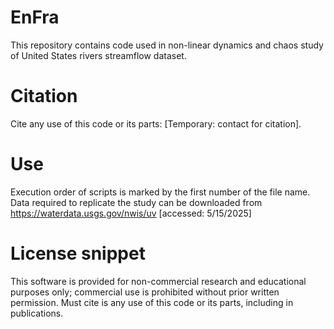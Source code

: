 # EnFra
This repository contains code used in non-linear dynamics and chaos study of United States rivers  streamflow dataset. 
  
  
# Citation
Cite any use of this code or its parts:
[Temporary: contact for citation].
  
  
# Use
Execution order of scripts is marked by the first number of the file name. Data required to replicate the study can be downloaded from https://waterdata.usgs.gov/nwis/uv [accessed: 5/15/2025]

    
# License snippet
This software is provided for non-commercial research and educational purposes only; commercial use is prohibited without prior written permission. Must cite is any use of this code or its parts, including in publications.


